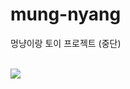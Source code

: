 # mung-nyang
멍냥이랑 토이 프로젝트 (중단)

<br>

<img src="https://user-images.githubusercontent.com/57322002/135717549-59963fd7-20ca-4ecd-a472-29b5eeadde5f.gif"/>

